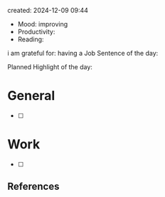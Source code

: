 

created: 2024-12-09 09:44

- Mood: improving
- Productivity:
- Reading:

i am grateful for: having a Job
Sentence of the day: 

Planned Highlight of the day:

# General

- [ ] 


# Work

- [ ] 







## References
